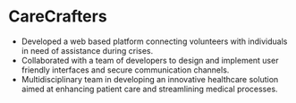 # CareCrafters
* Developed a web based platform connecting volunteers with individuals in
 need of assistance during crises.
 * Collaborated with a team of developers to design and implement user
friendly interfaces and secure communication channels.
 * Multidisciplinary team in developing an innovative healthcare solution
 aimed at enhancing patient care and streamlining medical processes.
